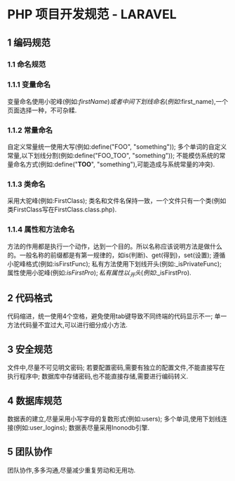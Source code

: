 # PHP 项目开发规范 - LARAVEL

## 1 编码规范
### 1.1 命名规范
### 1.1.1 变量命名
变量命名使用小驼峰(例如:$firstName)或者中间下划线命名(例如:$first_name),一个页面选择一种，不可杂糅.

### 1.1.2 常量命名
自定义常量统一使用大写(例如:define("FOO", "something"));
多个单词的自定义常量,以下划线分割(例如:define("FOO_TOO", "something"));
不能模仿系统的常量命名方式(例如:define("__TOO__", "something"),可能造成与系统常量的冲突).

### 1.1.3 类命名
采用大驼峰(例如:FirstClass);
类名和文件名保持一致，一个文件只有一个类(例如类FirstClass写在FirstClass.class.php).

### 1.1.4 属性和方法命名
方法的作用都是执行一个动作，达到一个目的。所以名称应该说明方法是做什么的。一般名称的前缀都是有第一规律的，如is(判断)、get(得到)，set(设置);
遵循小驼峰格式(例如:isFirstFunc);
私有方法使用下划线开头(例如:_isPrivateFunc);
属性使用小驼峰(例如:$isFirstPro);
私有属性以_开头(例如:$_isFirstPro).

## 2 代码格式
代码缩进，统一使用4个空格，避免使用tab键导致不同终端的代码显示不一;
单一方法代码量不宜过大,可以进行细分成小方法.

## 3 安全规范
文件中,尽量不可见明文密码;
若要配置密码,需要有独立的配置文件,不能直接写在执行程序中;
数据库中存储密码,也不能直接存储,需要进行编码转义.

## 4 数据库规范
数据表的建立,尽量采用小写字母的复数形式(例如:users);
多个单词,使用下划线连接(例如:user_logins);
数据表尽量采用Inonodb引擎.

## 5 团队协作
团队协作,多多沟通,尽量减少重复劳动和无用功.